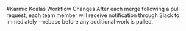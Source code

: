 #Karmic Koalas Workflow Changes
After each merge following a pull request, each team member
will receive notification through Slack to immediately --rebase
before any additional work is pulled.

